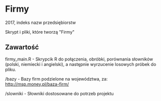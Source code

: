 # Firmy
2017, indeks nazw przedsiębiorstw

Skrypt i pliki, które tworzą "Firmy"

## Zawartość

firmy_main.R - Skrypcik R do połączenia, obróbki, porównania słowników (polski, niemiecki i angielski), a następnie wyrzucenie losowych próbek do pliku.

/bazy - Bazy firm podzielone na województwa, za: http://msp.money.pl/baza-firm/

/slowniki - Słowniki dostosowane do potrzeb projektu